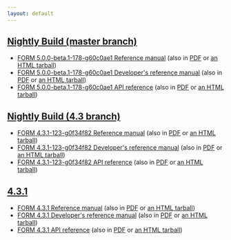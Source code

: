 ```yaml
---
layout: default
---
```


## [Nightly Build (master branch)](https://github.com/form-dev/form/tree/60c0ae194ef135e19f195916ca81677bf313e257)
- [FORM 5.0.0-beta.1-178-g60c0ae1 Reference manual](master/manual) (also in [PDF](master/form-5.0.0-beta.1-178-g60c0ae1-manual.pdf) or [an HTML tarball](master/form-5.0.0-beta.1-178-g60c0ae1-manual-html.tar.gz))
- [FORM 5.0.0-beta.1-178-g60c0ae1 Developer's reference manual](master/devref) (also in [PDF](master/form-5.0.0-beta.1-178-g60c0ae1-devref.pdf) or [an HTML tarball](master/form-5.0.0-beta.1-178-g60c0ae1-devref-html.tar.gz))
- [FORM 5.0.0-beta.1-178-g60c0ae1 API reference](master/doxygen) (also in [PDF](master/form-5.0.0-beta.1-178-g60c0ae1-doxygen.pdf) or [an HTML tarball](master/form-5.0.0-beta.1-178-g60c0ae1-doxygen-html.tar.gz))

## [Nightly Build (4.3 branch)](https://github.com/form-dev/form/tree/0f34f82f6b70f6c51ab82f9752ce8da36bb25d34)
- [FORM 4.3.1-123-g0f34f82 Reference manual](4.3/manual) (also in [PDF](4.3/form-4.3.1-123-g0f34f82-manual.pdf) or [an HTML tarball](4.3/form-4.3.1-123-g0f34f82-manual-html.tar.gz))
- [FORM 4.3.1-123-g0f34f82 Developer's reference manual](4.3/devref) (also in [PDF](4.3/form-4.3.1-123-g0f34f82-devref.pdf) or [an HTML tarball](4.3/form-4.3.1-123-g0f34f82-devref-html.tar.gz))
- [FORM 4.3.1-123-g0f34f82 API reference](4.3/doxygen) (also in [PDF](4.3/form-4.3.1-123-g0f34f82-doxygen.pdf) or [an HTML tarball](4.3/form-4.3.1-123-g0f34f82-doxygen-html.tar.gz))

## [4.3.1](https://github.com/form-dev/form/releases/tag/v4.3.1)
- [FORM 4.3.1 Reference manual](v4.3.1/manual) (also in [PDF](v4.3.1/form-4.3.1-manual.pdf) or [an HTML tarball](v4.3.1/form-4.3.1-manual-html.tar.gz))
- [FORM 4.3.1 Developer's reference manual](v4.3.1/devref) (also in [PDF](v4.3.1/form-4.3.1-devref.pdf) or [an HTML tarball](v4.3.1/form-4.3.1-devref-html.tar.gz))
- [FORM 4.3.1 API reference](v4.3.1/doxygen) (also in [PDF](v4.3.1/form-4.3.1-doxygen.pdf) or [an HTML tarball](v4.3.1/form-4.3.1-doxygen-html.tar.gz))
